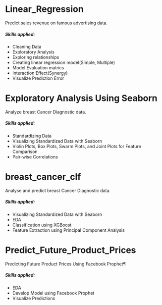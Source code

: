 # Linear_Regression 
Predict sales revenue on famous advertising data.

##### Skills applied:
- Cleaning Data
- Exploratory Analysis
- Exploring relationships
- Creating linear regression model(Simple, Multiple)
- Model Evaluation matrics
- Interaction Effect(Synergy)
- Visualize Prediction Error

# Exploratory Analysis Using Seaborn
Analyze breast Cancer Diagnostic data.

##### Skills applied:
- Standardizing Data
- Visualizing Standardized Data with Seaborn
- Violin Plots, Box Plots, Swarm Plots, and Joint Plots for Feature Comparison
- Pair-wise Correlations

# breast_cancer_clf
Analyse and predict breast Cancer Diagnostic data.

##### Skills applied:
- Visualizing Standardized Data with Seaborn
- EDA
- Classification using XGBoost
- Feature Extraction using Principal Component Analysis

# Predict_Future_Product_Prices
Predicting Future Product Prices Using Facebook Prophet¶

##### Skills applied:
- EDA
- Develop Model using Facebook Prophet
- Visualize Predictions
